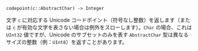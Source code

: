 ```
codepoint(c::AbstractChar) -> Integer
```

文字 `c` に対応する Unicode コードポイント（符号なし整数）を返します（または `c` が有効な文字を表さない場合は例外をスローします）。`Char` の場合、これは `UInt32` 値ですが、Unicode のサブセットのみを表す `AbstractChar` 型は異なるサイズの整数（例：`UInt8`）を返すことがあります。
